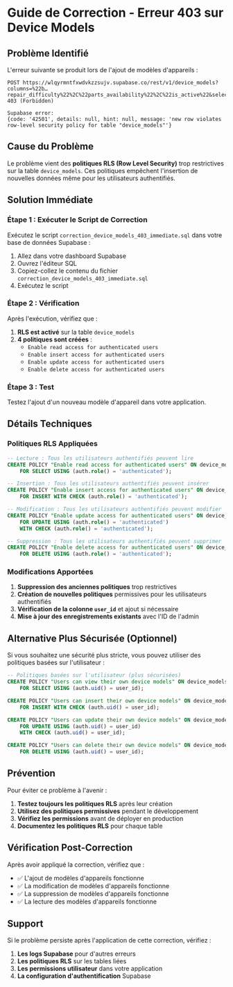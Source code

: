 # Guide de Correction - Erreur 403 sur Device Models

## Problème Identifié

L'erreur suivante se produit lors de l'ajout de modèles d'appareils :

```
POST https://wlqyrmntfxwdvkzzsujv.supabase.co/rest/v1/device_models?columns=%22b…repair_difficulty%22%2C%22parts_availability%22%2C%22is_active%22&select=* 403 (Forbidden)

Supabase error: 
{code: '42501', details: null, hint: null, message: 'new row violates row-level security policy for table "device_models"'}
```

## Cause du Problème

Le problème vient des **politiques RLS (Row Level Security)** trop restrictives sur la table `device_models`. Ces politiques empêchent l'insertion de nouvelles données même pour les utilisateurs authentifiés.

## Solution Immédiate

### Étape 1 : Exécuter le Script de Correction

Exécutez le script `correction_device_models_403_immediate.sql` dans votre base de données Supabase :

1. Allez dans votre dashboard Supabase
2. Ouvrez l'éditeur SQL
3. Copiez-collez le contenu du fichier `correction_device_models_403_immediate.sql`
4. Exécutez le script

### Étape 2 : Vérification

Après l'exécution, vérifiez que :

1. **RLS est activé** sur la table `device_models`
2. **4 politiques sont créées** :
   - `Enable read access for authenticated users`
   - `Enable insert access for authenticated users`
   - `Enable update access for authenticated users`
   - `Enable delete access for authenticated users`

### Étape 3 : Test

Testez l'ajout d'un nouveau modèle d'appareil dans votre application.

## Détails Techniques

### Politiques RLS Appliquées

```sql
-- Lecture : Tous les utilisateurs authentifiés peuvent lire
CREATE POLICY "Enable read access for authenticated users" ON device_models
    FOR SELECT USING (auth.role() = 'authenticated');

-- Insertion : Tous les utilisateurs authentifiés peuvent insérer
CREATE POLICY "Enable insert access for authenticated users" ON device_models
    FOR INSERT WITH CHECK (auth.role() = 'authenticated');

-- Modification : Tous les utilisateurs authentifiés peuvent modifier
CREATE POLICY "Enable update access for authenticated users" ON device_models
    FOR UPDATE USING (auth.role() = 'authenticated')
    WITH CHECK (auth.role() = 'authenticated');

-- Suppression : Tous les utilisateurs authentifiés peuvent supprimer
CREATE POLICY "Enable delete access for authenticated users" ON device_models
    FOR DELETE USING (auth.role() = 'authenticated');
```

### Modifications Apportées

1. **Suppression des anciennes politiques** trop restrictives
2. **Création de nouvelles politiques** permissives pour les utilisateurs authentifiés
3. **Vérification de la colonne `user_id`** et ajout si nécessaire
4. **Mise à jour des enregistrements existants** avec l'ID de l'admin

## Alternative Plus Sécurisée (Optionnel)

Si vous souhaitez une sécurité plus stricte, vous pouvez utiliser des politiques basées sur l'utilisateur :

```sql
-- Politiques basées sur l'utilisateur (plus sécurisées)
CREATE POLICY "Users can view their own device models" ON device_models
    FOR SELECT USING (auth.uid() = user_id);

CREATE POLICY "Users can insert their own device models" ON device_models
    FOR INSERT WITH CHECK (auth.uid() = user_id);

CREATE POLICY "Users can update their own device models" ON device_models
    FOR UPDATE USING (auth.uid() = user_id)
    WITH CHECK (auth.uid() = user_id);

CREATE POLICY "Users can delete their own device models" ON device_models
    FOR DELETE USING (auth.uid() = user_id);
```

## Prévention

Pour éviter ce problème à l'avenir :

1. **Testez toujours les politiques RLS** après leur création
2. **Utilisez des politiques permissives** pendant le développement
3. **Vérifiez les permissions** avant de déployer en production
4. **Documentez les politiques RLS** pour chaque table

## Vérification Post-Correction

Après avoir appliqué la correction, vérifiez que :

- ✅ L'ajout de modèles d'appareils fonctionne
- ✅ La modification de modèles d'appareils fonctionne
- ✅ La suppression de modèles d'appareils fonctionne
- ✅ La lecture des modèles d'appareils fonctionne

## Support

Si le problème persiste après l'application de cette correction, vérifiez :

1. **Les logs Supabase** pour d'autres erreurs
2. **Les politiques RLS** sur les tables liées
3. **Les permissions utilisateur** dans votre application
4. **La configuration d'authentification** Supabase
